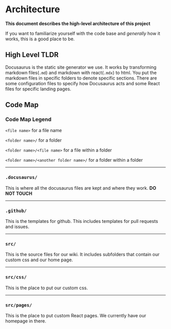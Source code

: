 # Architecture
**This document describes the high-level architecture of this project**

If you want to familiarize yourself with the code base and *generally* how it works, this is a good place to be.

## High Level TLDR

Docusaurus is the static site generator we use. It works by transforming markdown files(`.md`) and markdown with react(`.mdx`) to html. You put the markdown files in specific folders to denote specific sections. There are some configuration files to specify how Docusaurus acts and some React files for specific landing pages.

## Code Map

### Code Map Legend

`<file name>` for a file name

`<folder name>/` for a folder

`<folder name>/<file name>` for a file within a folder

`<folder name>/<another folder name>/` for a folder within a folder

---

### `.docusaurus/`

This is where all the docusaurus files are kept and where they work. **DO NOT TOUCH**

---

### `.github/`

This is the templates for github. This includes templates for pull requests and issues.

---

### `src/`

This is the source files for our wiki. It includes subfolders that contain our custom css and our home page.

---

### `src/css/`

This is the place to put our custom css.

---

### `src/pages/`

This is the place to put custom React pages. We currently have our homepage in there.

### 

